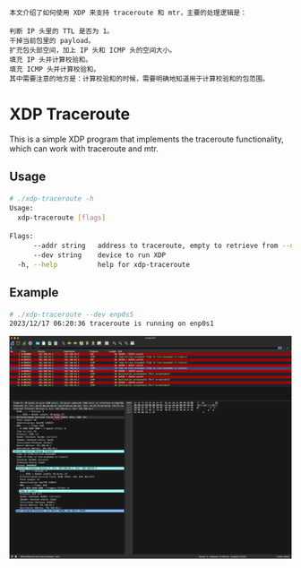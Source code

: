 ```
本文介绍了如何使用 XDP 来支持 traceroute 和 mtr，主要的处理逻辑是：

判断 IP 头里的 TTL 是否为 1。
干掉当前包里的 payload。
扩充包头部空间，加上 IP 头和 ICMP 头的空间大小。      
填充 IP 头并计算校验和。
填充 ICMP 头并计算校验和。
其中需要注意的地方是：计算校验和的时候，需要明确地知道用于计算校验和的包范围。
```

# XDP Traceroute

This is a simple XDP program that implements the traceroute functionality, which
can work with traceroute and mtr.

## Usage

```bash
# ./xdp-traceroute -h
Usage:
  xdp-traceroute [flags]

Flags:
      --addr string   address to traceroute, empty to retrieve from --dev
      --dev string    device to run XDP
  -h, --help          help for xdp-traceroute
```

## Example

```bash
# ./xdp-traceroute --dev enp0s5
2023/12/17 06:20:36 traceroute is running on enp0s1
```

![xdp-traceroute](./xdp-traceroute-wireshark.png)
